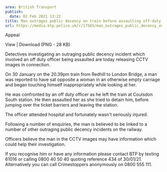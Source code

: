 ```yaml
area: British Transport
publish:
  date: 02 Feb 2021 13:22
title: Man outrages public decency on train before assaulting off-duty officer - London
url: https://media.btp.police.uk/r/17565/man_outrages_public_decency_on_train_before_assau
```

Appeal

View | Download (PNG - 28 KB)

Detectives investigating an outraging public decency incident which involved an off duty officer being assaulted are today releasing CCTV images in connection.

On 30 January on the 20.39pm train from Redhill to London Bridge, a man was reported to have sat opposite a woman in an otherwise empty carriage and began touching himself inappropriately while looking at her.

He was confronted by an off duty officer as he left the train at Coulsdon South station. He then assaulted her as she tried to detain him, before jumping over the ticket barriers and leaving the station.

The officer attended hospital and fortunately wasn't seriously injured.

Following a number of enquiries, the man is believed to be linked to a number of other outraging public decency incidents on the railway.

Officers believe the man in the CCTV images may have information which could help their investigation.

If you recognise him or have any information please contact BTP by texting 61016 or calling 0800 40 50 40 quoting reference 434 of 30/01/21. Alternatively you can call Crimestoppers anonymously on 0800 555 111.
